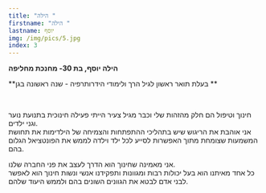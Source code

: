 ```yaml
---
title: "הילה "
firstname: "הילה "
lastname: יוסף
img: /img/pics/5.jpg
index: 3
---
```


**הילה יוסף, בת 30- מחנכת מחליפה**

**בעלת תואר ראשון לגיל הרך ולימודי הידרותרפיה - שנה ראשונה בגן **

**<br/>**

חינוך וטיפול הם חלק מהזהות שלי וכבר מגיל צעיר הייתי פעילה חינוכית בתנועת נוער וגני ילדים.\
אני אוהבת את הריגוש שיש בתהליכי ההתפתחות והצמיחה של הילדימות את תחושת המשמעות שצומחת מתוך האפשרות לסייע לכל ילד וילדה לממש את הפונטציאל הגלום בהם.

אני מאמינה שחינוך הוא הדרך לעצב את פני החברה שלנו.\
כל אחד מאיתנו הוא בעל יכולות רבות ומגוונות ותפקידנו אנשי ונשות חינוך הוא לאפשר לבני אדם לבטא את הגוונים השונים בהם ולממש היעוד שלהם.

